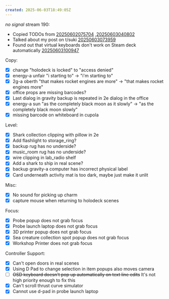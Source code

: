 ```yaml
---
created: 2025-06-03T18:49:05Z
---
```


_no signal_ stream 190:
- Copied TODOs from [20250602075704](20250602075704.md) ,[20250603040802](20250603040802.md)
- Talked about my post on t/suki [20250603073959](20250603073959.md)
- Found out that virtual keyboards don't work on Steam deck automatically [20250603100947](20250603100947.md)

Copy:
- [x] change "holodeck is locked" to "access denied"
- [x] energy-a unfair "i starting to" -> "i'm starting to"
- [x] 2g-a oberth "that makes rocket engines are more" -> "that makes rocket engines more"
- [x] office props are missing barcodes?
- [x] Last dialog in gravity backup is repeated in 2e dialog in the office
- [x] energy-a sun "as the completely black moon as it slowly" -> "as the completely black moon slowly"
- [x] missing barcode on whiteboard in cupola

Level:
- [x] Shark collection clipping with pillow in 2e
- [x] Add flashlight to storage_ring?
- [x] backup rug has no underside?
- [x] music_room rug has no underside?
- [x] wire clipping in lab_radio shelf
- [x] Add a shark to ship in real scene?
- [x] backup gravity-a computer has incorrect physical label
- [x] Card underneath activity mat is too dark, maybe just make it unlit

Misc:
- [x] No sound for picking up charm
- [x] capture mouse when returning to holodeck scenes

Focus:
- [x] Probe popup does not grab focus
- [x] Probe launch laptop does not grab focus
- [x] 3D printer popup does not grab focus
- [x] Sea creature collection spot popup does not grab focus
- [x] Workshop Printer does not grab focus

Controller Support:
- [x] Can't open doors in real scenes
- [x] Using D Pad to change selection in item popups also moves camera
- [ ] ~~OSD keyboard doesn't pop up automatically on text line edits~~ It's not high priority enough to fix this
- [x] Can't scroll thrust curve simulator
- [x] Cannot use d-pad in probe launch laptop

